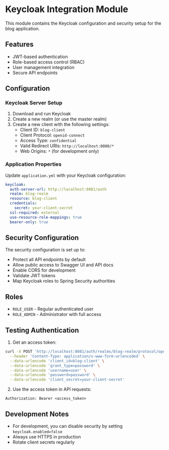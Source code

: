 # Keycloak Integration Module

This module contains the Keycloak configuration and security setup for the blog application.

## Features

- JWT-based authentication
- Role-based access control (RBAC)
- User management integration
- Secure API endpoints

## Configuration

### Keycloak Server Setup

1. Download and run Keycloak
2. Create a new realm (or use the master realm)
3. Create a new client with the following settings:
   - Client ID: `blog-client`
   - Client Protocol: `openid-connect`
   - Access Type: `confidential`
   - Valid Redirect URIs: `http://localhost:8080/*`
   - Web Origins: `*` (for development only)

### Application Properties

Update `application.yml` with your Keycloak configuration:

```yaml
keycloak:
  auth-server-url: http://localhost:8081/auth
  realm: blog-realm
  resource: blog-client
  credentials:
    secret: your-client-secret
  ssl-required: external
  use-resource-role-mappings: true
  bearer-only: true
```

## Security Configuration

The security configuration is set up to:
- Protect all API endpoints by default
- Allow public access to Swagger UI and API docs
- Enable CORS for development
- Validate JWT tokens
- Map Keycloak roles to Spring Security authorities

## Roles

- `ROLE_USER` - Regular authenticated user
- `ROLE_ADMIN` - Administrator with full access

## Testing Authentication

1. Get an access token:
```bash
curl -X POST 'http://localhost:8081/auth/realms/blog-realm/protocol/openid-connect/token' \
  --header 'Content-Type: application/x-www-form-urlencoded' \
  --data-urlencode 'client_id=blog-client' \
  --data-urlencode 'grant_type=password' \
  --data-urlencode 'username=user' \
  --data-urlencode 'password=password' \
  --data-urlencode 'client_secret=your-client-secret'
```

2. Use the access token in API requests:
```
Authorization: Bearer <access_token>
```

## Development Notes

- For development, you can disable security by setting `keycloak.enabled=false`
- Always use HTTPS in production
- Rotate client secrets regularly

